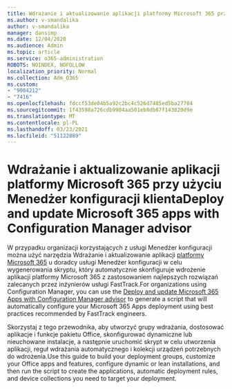 ```yaml
---
title: Wdrażanie i aktualizowanie aplikacji platformy Microsoft 365 przy użyciu Menedżer konfiguracji klienta
ms.author: v-smandalika
author: v-smandalika
manager: dansimp
ms.date: 12/04/2020
ms.audience: Admin
ms.topic: article
ms.service: o365-administration
ROBOTS: NOINDEX, NOFOLLOW
localization_priority: Normal
ms.collection: Adm_O365
ms.custom:
- "9004212"
- "7416"
ms.openlocfilehash: fdccf53de04b5a92c2bc4c526d7485ed5ba27704
ms.sourcegitcommit: 1f43598a726cdb9904aa501eb8db87f143020d9e
ms.translationtype: MT
ms.contentlocale: pl-PL
ms.lasthandoff: 03/23/2021
ms.locfileid: "51122889"
---
```

# <a name="deploy-and-update-microsoft-365-apps-with-configuration-manager-advisor"></a><span data-ttu-id="70498-102">Wdrażanie i aktualizowanie aplikacji platformy Microsoft 365 przy użyciu Menedżer konfiguracji klienta</span><span class="sxs-lookup"><span data-stu-id="70498-102">Deploy and update Microsoft 365 apps with Configuration Manager advisor</span></span>

<span data-ttu-id="70498-103">W przypadku organizacji korzystających z usługi Menedżer konfiguracji można użyć narzędzia Wdrażanie i aktualizowanie aplikacji [platformy Microsoft 365](https://go.microsoft.com/fwlink/?linkid=2146549) u doradcy usługi Menedżer konfiguracji w celu wygenerowania skryptu, który automatycznie skonfiguruje wdrożenie aplikacji platformy Microsoft 365 z zastosowaniem najlepszych rozwiązań zalecanych przez inżynierów usługi FastTrack.</span><span class="sxs-lookup"><span data-stu-id="70498-103">For organizations using Configuration Manager, you can use the [Deploy and update Microsoft 365 Apps with Configuration Manager advisor](https://go.microsoft.com/fwlink/?linkid=2146549) to generate a script that will automatically configure your Microsoft 365 Apps deployment using best practices recommended by FastTrack engineers.</span></span>

<span data-ttu-id="70498-104">Skorzystaj z tego przewodnika, aby utworzyć grupy wdrażania, dostosować aplikacje i funkcje pakietu Office, skonfigurować dynamiczne lub nieuchowane instalacje, a następnie uruchomić skrypt w celu utworzenia aplikacji, reguł wdrażania automatycznego i kolekcji urządzeń potrzebnych do wdrożenia.</span><span class="sxs-lookup"><span data-stu-id="70498-104">Use this guide to build your deployment groups, customize your Office apps and features, configure dynamic or lean installations, and then run the script to create the applications, automatic deployment rules, and device collections you need to target your deployment.</span></span>
